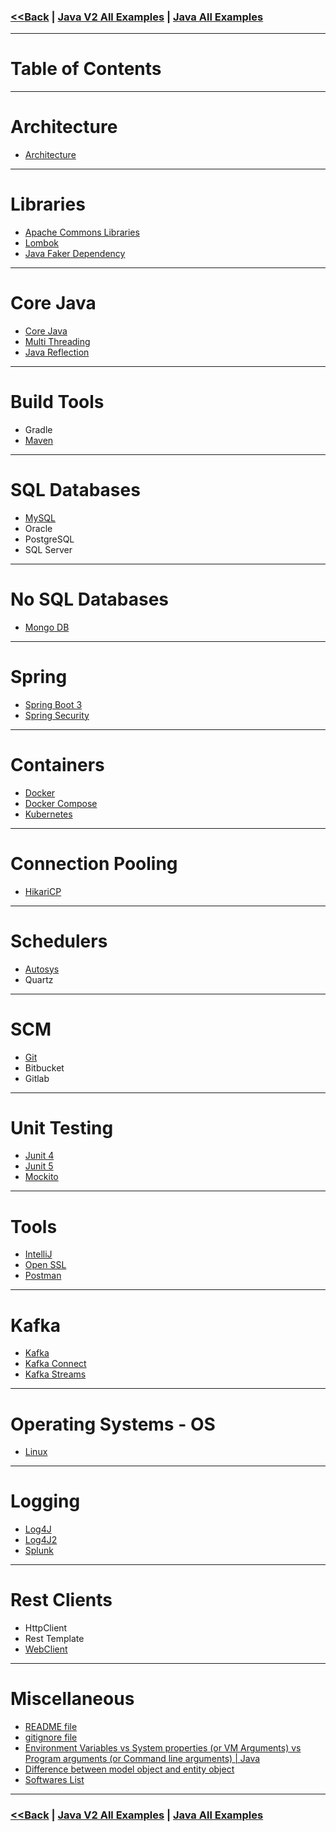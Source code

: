 ### [<<Back](../README.md) | [Java V2 All Examples](https://github.com/avinashbabudonthu/java/blob/master/java-v2/README.md) | [Java All Examples](https://github.com/avinashbabudonthu/java/blob/master/README.md)
------
# Table of Contents
------
# Architecture
* [Architecture](architecture)
------
# Libraries
* [Apache Commons Libraries](apache-commons)
* [Lombok](lombok)
* [Java Faker Dependency](files/java-faker-dependency.md)
------
# Core Java
* [Core Java](core-java)
* [Multi Threading](multi-threading)
* [Java Reflection](reflection)
------
# Build Tools
* Gradle
* [Maven](maven)
------
# SQL Databases
* [MySQL](mysql)
* Oracle
* PostgreSQL
* SQL Server
------
# No SQL Databases
* [Mongo DB](mongo-db)
------
# Spring
* [Spring Boot 3](spring-boot-3)
* [Spring Security](spring-security)
------
# Containers
* [Docker](docker)
* [Docker Compose](docker-compose)
* [Kubernetes](kubernetes)
------
# Connection Pooling
* [HikariCP](hikari-cp)
------
# Schedulers
* [Autosys](autosys)
* Quartz
------
# SCM
* [Git](git)
* Bitbucket
* Gitlab
------
# Unit Testing
* [Junit 4](junit-4)
* [Junit 5](junit-5)
* [Mockito](mockito)
------
# Tools
* [IntelliJ](intellij)
* [Open SSL](openssl)
* [Postman](postman)
------
# Kafka
* [Kafka](kafka)
* [Kafka Connect](kafka-connect)
* [Kafka Streams](kafka-streams)
------
# Operating Systems - OS
* [Linux](linux)
------
# Logging
* [Log4J](log4j)
* [Log4J2](log4j2)
* [Splunk](splunk)
------
# Rest Clients
* HttpClient
* Rest Template
* [WebClient](rest-client-webclient)
------
# Miscellaneous
* [README file](../README-template.md)
* [gitignore file](../.gitignore)
* [Environment Variables vs System properties (or VM Arguments) vs Program arguments (or Command line arguments) | Java](files/variables-arguments.md)
* [Difference between model object and entity object](files/model-vs-entity.md)
* [Softwares List](files/softwares-list.md)
------
### [<<Back](../README.md) | [Java V2 All Examples](https://github.com/avinashbabudonthu/java/blob/master/java-v2/README.md) | [Java All Examples](https://github.com/avinashbabudonthu/java/blob/master/README.md)
